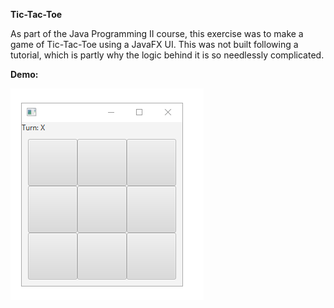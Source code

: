 **Tic-Tac-Toe**

As part of the Java Programming II course, this exercise was to make a game of Tic-Tac-Toe using a JavaFX UI. 
This was not built following a tutorial, which is partly why the logic behind it is so needlessly complicated.

**Demo:**

![tictactoe demo](demo/tictactoe.gif)
